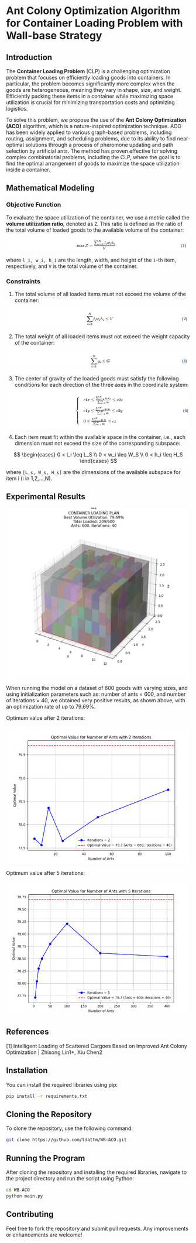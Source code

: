 # Ant Colony Optimization Algorithm for Container Loading Problem with Wall-base Strategy

## Introduction

The **Container Loading Problem** (CLP) is a challenging optimization problem that focuses on efficiently loading goods into containers. In particular, the problem becomes significantly more complex when the goods are heterogeneous, meaning they vary in shape, size, and weight. Efficiently packing these items in a container while maximizing space utilization is crucial for minimizing transportation costs and optimizing logistics.

To solve this problem, we propose the use of the **Ant Colony Optimization (ACO)** algorithm, which is a nature-inspired optimization technique. ACO has been widely applied to various graph-based problems, including routing, assignment, and scheduling problems, due to its ability to find near-optimal solutions through a process of pheromone updating and path selection by artificial ants. The method has proven effective for solving complex combinatorial problems, including the CLP, where the goal is to find the optimal arrangement of goods to maximize the space utilization inside a container.

## Mathematical Modeling

### Objective Function

To evaluate the space utilization of the container, we use a metric called the **volume utilization ratio**, denoted as ` Z `. This ratio is defined as the ratio of the total volume of loaded goods to the available volume of the container:

<p align="center">
	<img src=".assets/ObjFunction.png" />
</p>

where ` l_i, w_i, h_i ` are the length, width, and height of the ` i `-th item, respectively, and ` V ` is the total volume of the container.

### Constraints

1. The total volume of all loaded items must not exceed the volume of the container:

<p align="center">
	<img src=".assets/Constraint_1.png" />
</p>

2. The total weight of all loaded items must not exceed the weight capacity of the container:

<p align="center">
	<img src=".assets/Constraint_2.png" />
</p>

3. The center of gravity of the loaded goods must satisfy the following conditions for each direction of the three axes in the coordinate system:

<p align="center">
	<img src=".assets/Constraint_3.png" />
</p>

4. Each item must fit within the available space in the container, i.e., each dimension must not exceed the size of the corresponding subspace:

$$
\begin{cases}
0 < l_i \leq L_S \\
0 < w_i \leq W_S \\
0 < h_i \leq H_S
\end{cases}
$$

where ` [L_s, W_s, H_s] ` are the dimensions of the available subspace for item i (i in 1,2,...,N).

## Experimental Results

<p align="center">
	<img src=".assets/LoadingImg.png" />
</p>
 
When running the model on a dataset of 600 goods with varying sizes, and using initialization parameters such as: number of ants = 600, and number of iterations = 40, we obtained very positive results, as shown above, with an optimization rate of up to 79.69%.

Optimum value after 2 iterations:
<p align="center">
	<img src=".assets/OptimalValueWithTwoIterations.png" />
</p>

Optimum value after 5 iterations:
<p align="center">
	<img src=".assets/OptimalValueWithFiveIterations.png" />
</p>

## References
[1] Intelligent Loading of Scattered Cargoes Based on Improved Ant Colony Optimization | Zhisong Lin1*, Xiu Chen2 

## Installation
You can install the required libraries using pip:

```bash
pip install -r requirements.txt
```

## Cloning the Repository
To clone the repository, use the following command:

```bash
git clone https://github.com/tdattm/WB-ACO.git
```

## Running the Program
After cloning the repository and installing the required libraries, navigate to the project directory and run the script using Python:

```bash
cd WB-ACO
python main.py
```

## Contributing
Feel free to fork the repository and submit pull requests. Any improvements or enhancements are welcome!
